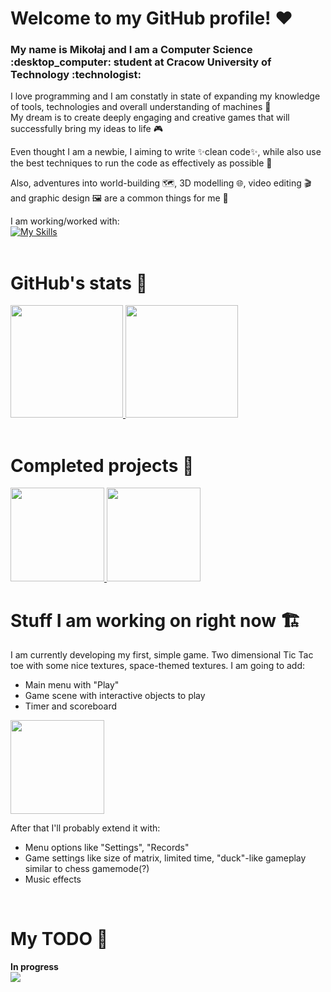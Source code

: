 # Welcome to my GitHub profile! :heart:
<h3> My name is Mikołaj and I am a Computer Science :desktop_computer: student at Cracow University of Technology :technologist: </h2>

I love programming and I am constatly in state of expanding my knowledge of tools, technologies and overall understanding of machines :microscope:  
My dream is to create deeply engaging and creative games that will successfully bring my ideas to life :video_game:

Even thought I am a newbie, I aiming to write :sparkles:clean code:sparkles:, while also use the best techniques to run the code as effectively as possible :athletic_shoe:

Also, adventures into world-building :world_map:, 3D modelling :globe_with_meridians:, video editing :clapper: and graphic design :framed_picture: are a common things for me 💭

I am working/worked with:  
[![My Skills](https://skillicons.dev/icons?i=java,ps,cpp,unity,cs,visualstudio,html,css,eclipse,blender)](https://skillicons.dev)  
<br/>

# GitHub's stats :scroll:


<a href="https://github.com/Hiroten31">
  <img height="180" src="https://github-readme-stats.vercel.app/api?username=Hiroten31&theme=aura_dark&show_icons=true&include_all_commits=true"/>
  <img height="180" src="https://github-readme-stats.vercel.app/api/top-langs/?username=Hiroten31&layout=donut&theme=aura_dark"/>
</a>

<br/>
<br/>

# Completed projects :clinking_glasses:

<a>
  <a href="https://github.com/Hiroten31/OOP-Library">
    <img height="150" src="https://github-readme-stats.vercel.app/api/pin/?username=Hiroten31&repo=OOP-Library&theme=aura_dark&show_icons=true?"/>
  </a>
  <a href="https://github.com/Hiroten31/MemoryGame">
    <img height="150" src="https://github-readme-stats.vercel.app/api/pin/?username=Hiroten31&repo=MemoryGame&theme=aura_dark&show_icons=true?"/>
  </a>
</a>  

<br/>

# Stuff I am working on right now :building_construction:

I am currently developing my first, simple game. Two dimensional Tic Tac toe with some nice textures, space-themed textures. I am going to add:
- Main menu with "Play"
- Game scene with interactive objects to play
- Timer and scoreboard
<a href="https://github.com/Hiroten31/XOX_2D">
    <img height="150" src="https://github-readme-stats.vercel.app/api/pin/?username=Hiroten31&repo=XOX_2D&theme=aura_dark&show_icons=true?"/>
</a>

After that I'll probably extend it with:
- Menu options like "Settings", "Records"
- Game settings like size of matrix, limited time, "duck"-like gameplay similar to chess gamemode(?)
- Music effects

<br/>


# My TODO :memo:

<b> In progress </b>  
<img src="https://github.com/Hiroten31/Hiroten31/assets/97809912/65a65b83-8ee7-4483-b8d3-d496520f58c7"/>
